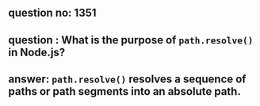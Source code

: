 
      
## question no: 1351

## question : What is the purpose of `path.resolve()` in Node.js?

## answer: `path.resolve()` resolves a sequence of paths or path segments into an absolute path.
      